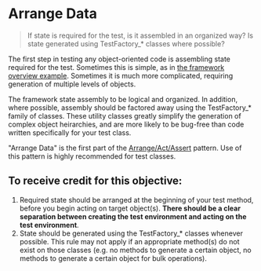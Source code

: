 # Arrange Data

> If state is required for the test, is it assembled in an organized way? Is state generated using TestFactory_* classes where possible?

The first step in testing any object-oriented code is assembling state required for the test. Sometimes this is simple, as in [the framework overview example](../overview/example.md). Sometimes it is much more complicated, requiring generation of multiple levels of objects.

The framework state assembly to be logical and organized. In addition, where possible, assembly should be factored away using the TestFactory_* family of classes. These utility classes greatly simplify the generation of complex object heirarchies, and are more likely to be bug-free than code written specifically for your test class.

"Arrange Data" is the first part of the [Arrange/Act/Assert](https://github.com/testdouble/contributing-tests/wiki/Arrange-Act-Assert) pattern. Use of this pattern is highly recommended for test classes.

## To receive credit for this objective: 

1. Required state should be arranged at the beginning of your test method, before you begin acting on target object(s). **There should be a clear separation between creating the test environment and acting on the test environment**. 
2. State should be generated using the TestFactory_* classes whenever possible. This rule may not apply if an appropriate method(s) do not exist on those classes (e.g. no methods to generate a certain object, no methods to generate a certain object for bulk operations).
